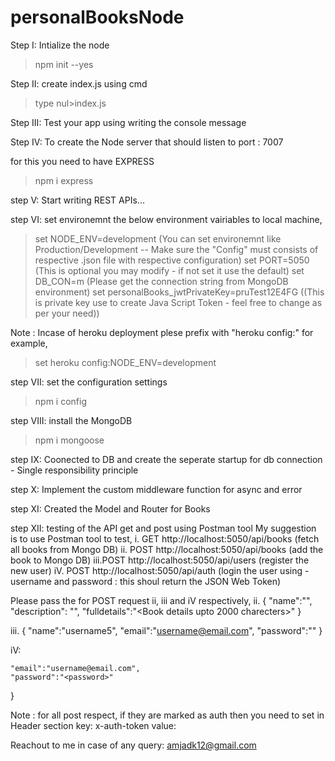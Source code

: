 # personalBooksNode

Step I:
Intialize the node

> npm init --yes

Step II:
create index.js using cmd

> type nul>index.js

Step III:
Test your app using writing the console message

Step IV:
To create the Node server that should listen to port : 7007

for this you need to have EXPRESS

> npm i express

step V:
Start writing REST APIs...

step VI:
set environemnt the below environment vairiables to local machine,

> set NODE_ENV=development (You can set environemnt like Production/Development -- Make sure the "Config" must consists of respective .json file with respective configuration)
> set PORT=5050 (This is optional you may modify - if not set it use the default)
> set DB_CON=m<Mongo DB connection string> (Please get the connection string from MongoDB environment)
> set personalBooks_jwtPrivateKey=pruTest12E4FG ((This is private key use to create Java Script Token - feel free to change as per your need))

Note : Incase of heroku deployment plese prefix with "heroku config:" for example,

> set heroku config:NODE_ENV=development

step VII:
set the configuration settings

> npm i config

step VIII:
install the MongoDB

> npm i mongoose

step IX:
Coonected to DB and create the seperate startup for db connection - Single responsibility principle

step X:
Implement the custom middleware function for async and error

step XI:
Created the Model and Router for Books

step XII: testing of the API get and post using Postman tool
My suggestion is to use Postman tool to test,
i. GET http://localhost:5050/api/books (fetch all books from Mongo DB)
ii. POST http://localhost:5050/api/books (add the book to Mongo DB)
iii.POST http://localhost:5050/api/users (register the new user)
iV. POST http://localhost:5050/api/auth (login the user using - username and password : this shoul return the JSON Web Token)

Please pass the for POST request ii, iii and iV respectively,
ii.
{
"name":"<Book Title>",
"description": "<Book Description>",
"fulldetails":"<Book details upto 2000 charecters>"
}

iii.
{
"name":"username5",
"email":"username@email.com",
"password":"<password>"
}

iV:

    "email":"username@email.com",
    "password":"<password>"

}

Note : for all post respect, if they are marked as auth then you need to set in Header section
key: x-auth-token
value: <JWT token>

Reachout to me in case of any query: amjadk12@gmail.com
